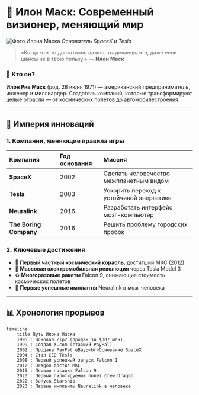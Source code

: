 # 🚀 Илон Маск: Современный визионер, меняющий мир

![Фото Илона Маска](https://upload.wikimedia.org/wikipedia/commons/thumb/3/34/Elon_Musk_Royal_Society_%28crop2%29.jpg/330px-Elon_Musk_Royal_Society_%28crop2%29.jpg) *Основатель SpaceX и Tesla*

> «Когда что-то достаточно важно, ты делаешь это, даже если шансы не в твою пользу.» — **Илон Маск**

### 👤 Кто он?
**Илон Рив Маск** (род. 28 июня 1971) — американский предприниматель, инженер и миллиардер. Создатель компаний, которые трансформируют целые отрасли — от космических полетов до автомобилестроения.

---

## 🏢 Империя инноваций

### 1. Компании, меняющие правила игры

| Компания               | Год основания | Миссия                                   |
| :--------------------- | :------------ | :--------------------------------------- |
| **SpaceX**             | 2002          | Сделать человечество межпланетным видом  |
| **Tesla**              | 2003          | Ускорить переход к устойчивой энергетике |
| **Neuralink**          | 2016          | Разработать интерфейс мозг-компьютер     |
| **The Boring Company** | 2016          | Решить проблему городских пробок         |

### 2. Ключевые достижения
- 🚀 **Первый частный космический корабль**, достигший МКС (2012)
- 🔋 **Массовая электромобильная революция** через Tesla Model 3
- ♻️ **Многоразовые ракеты** Falcon 9, снижающие стоимость космических полетов
- 🧠 **Первые успешные импланты** Neuralink в мозг человека

---

## 📊 Хронология прорывов

```mermaid
timeline
    title Путь Илона Маска
    1995 : Основал Zip2 (продан за $307 млн)
    1999 : Создал X.com (ставший PayPal)
    2002 : Продажа PayPal eBay;<br>Основание SpaceX
    2004 : Стал CEO Tesla
    2008 : Первый успешный запуск Falcon 1
    2012 : Dragon достиг МКС
    2015 : Первая посадка Falcon 9
    2020 : Первый пилотируемый полет Crew Dragon
    2022 : Запуск Starship
    2023 : Первые импланты Neuralink в человеке